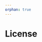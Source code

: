 ```yaml
---
orphan: true
---
```


# License

```{include} ../LICENSE

```
                                                                                  